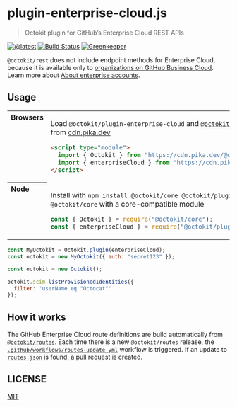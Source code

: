 # plugin-enterprise-cloud.js

> Octokit plugin for GitHub’s Enterprise Cloud REST APIs

[![@latest](https://img.shields.io/npm/v/@octokit/plugin-enterprise-cloud.svg)](https://www.npmjs.com/package/@octokit/plugin-enterprise-cloud)
[![Build Status](https://github.com/octokit/plugin-enterprise-cloud.js/workflows/Test/badge.svg)](https://github.com/octokit/plugin-enterprise-cloud.js/actions?workflow=Test)
[![Greenkeeper](https://badges.greenkeeper.io/octokit/plugin-enterprise-cloud.js.svg)](https://greenkeeper.io/)

`@octokit/rest` does not include endpoint methods for Enterprise Cloud, because it is available only to [organizations on GitHub Business Cloud](https://help.github.com/articles/organization-billing-plans/#business-plan). Learn more about [About enterprise accounts](https://help.github.com/en/github/setting-up-and-managing-your-enterprise-account/about-enterprise-accounts).

## Usage

<table>
<tbody valign=top align=left>
<tr><th>
Browsers
</th><td width=100%>

Load `@octokit/plugin-enterprise-cloud` and [`@octokit/core`](https://github.com/octokit/core.js) (or core-compatible module) directly from [cdn.pika.dev](https://cdn.pika.dev)

```html
<script type="module">
  import { Octokit } from "https://cdn.pika.dev/@octokit/core";
  import { enterpriseCloud } from "https://cdn.pika.dev/@octokit/plugin-enterprise-cloud";
</script>
```

</td></tr>
<tr><th>
Node
</th><td>

Install with `npm install @octokit/core @octokit/plugin-enterprise-cloud`. Optionally replace `@octokit/core` with a core-compatible module

```js
const { Octokit } = require("@octokit/core");
const { enterpriseCloud } = require("@octokit/plugin-enterprise-cloud");
```

</td></tr>
</tbody>
</table>

```js
const MyOctokit = Octokit.plugin(enterpriseCloud);
const octokit = new MyOctokit({ auth: "secret123" });

const octokit = new Octokit();

octokit.scim.listProvisionedIdentities({
  filter: 'userName eq "Octocat"'
});
```

## How it works

The GitHub Enterprise Cloud route definitions are build automatically from [`@octokit/routes`](https://github.com/octokit/routes). Each time there is a new `@octokit/routes` release, the [`.github/workflows/routes-update.yml`](.github/workflows/routes-update.yml) workflow is triggered. If an update to [`routes.json`](routes.json) is found, a pull request is created.

## LICENSE

[MIT](LICENSE)
